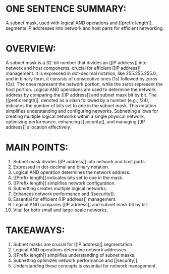 # ONE SENTENCE SUMMARY:
A subnet mask, used with logical AND operations and [[prefix length]], segments IP addresses into network and host parts for efficient networking.

# OVERVIEW:
A subnet mask is a 32-bit number that divides an [[IP address]] into network and host components, crucial for efficient [[IP address]] management. It is expressed in dot-decimal notation, like 255.255.255.0, and in binary form, it consists of consecutive ones (1s) followed by zeros (0s). The ones represent the network portion, while the zeros represent the host portion. Logical AND operations are used to determine the network address by comparing the [[IP address]] and subnet mask bit by bit. The [[prefix length]], denoted as a slash followed by a number (e.g., /24), indicates the number of bits set to one in the subnet mask. This notation simplifies understanding and configuring networks. Subnetting allows for creating multiple logical networks within a single physical network, optimizing performance, enhancing [[security]], and managing [[IP address]] allocation effectively.

# MAIN POINTS:
1. Subnet mask divides [[IP address]] into network and host parts.
2. Expressed in dot-decimal and binary notation.
3. Logical AND operation determines the network address.
4. [[Prefix length]] indicates bits set to one in the mask.
5. [[Prefix length]] simplifies network configuration.
6. Subnetting creates multiple logical networks.
7. Enhances network performance and [[security]].
8. Essential for efficient [[IP address]] management.
9. Logical AND compares [[IP address]] and subnet mask bit by bit.
10. Vital for both small and large-scale networks.

# TAKEAWAYS:
1. Subnet masks are crucial for [[IP address]] segmentation.
2. Logical AND operations determine network addresses.
3. [[Prefix length]] simplifies understanding of subnet masks.
4. Subnetting optimizes network performance and [[security]].
5. Understanding these concepts is essential for network management.